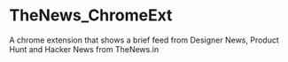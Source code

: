 # TheNews_ChromeExt
A chrome extension that shows a brief feed from Designer News, Product Hunt and Hacker News from TheNews.in
